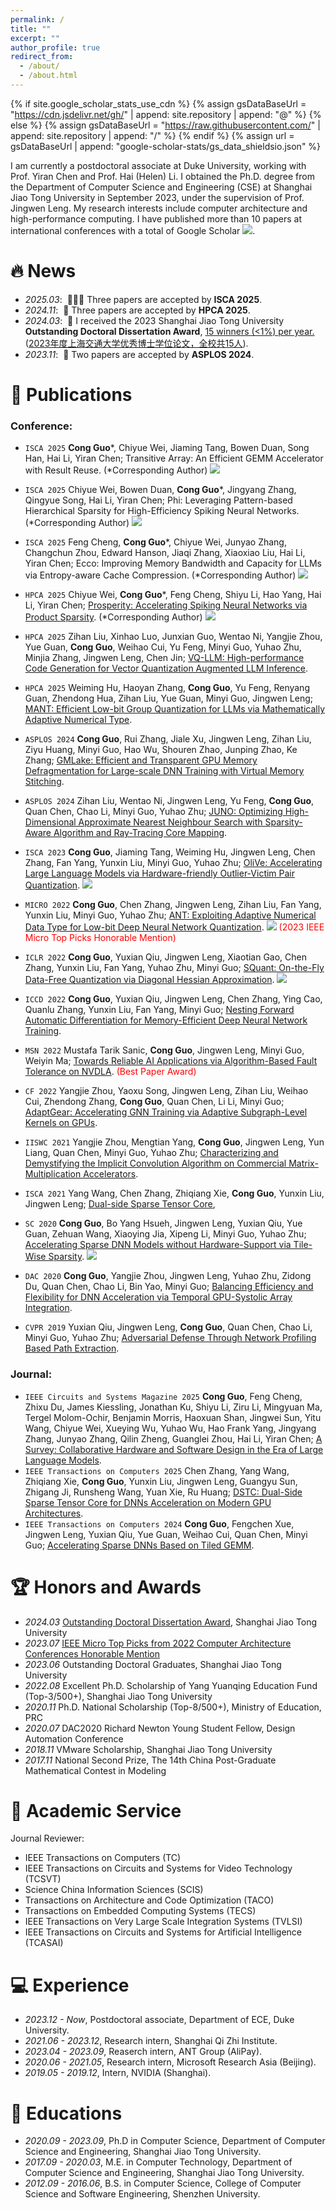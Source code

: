 ```yaml
---
permalink: /
title: ""
excerpt: ""
author_profile: true
redirect_from: 
  - /about/
  - /about.html
---
```


<style>
.comment{
    background: white;
    color: #BD2A2E;
    font-size: 12px;
    padding: 1px 5px 1px 5px;
    border-radius: 0px;
    float: left;
    font-weight: bold;
}
</style>

<span class='anchor' id='about-me'></span>

{% if site.google_scholar_stats_use_cdn %}
{% assign gsDataBaseUrl = "https://cdn.jsdelivr.net/gh/" | append: site.repository | append: "@" %}
{% else %}
{% assign gsDataBaseUrl = "https://raw.githubusercontent.com/" | append: site.repository | append: "/" %}
{% endif %}
{% assign url = gsDataBaseUrl | append: "google-scholar-stats/gs_data_shieldsio.json" %}


I am currently a postdoctoral associate at Duke University, working with Prof. Yiran Chen and Prof. Hai (Helen) Li. I obtained the Ph.D. degree from the Department of Computer Science and Engineering (CSE) at Shanghai Jiao Tong University in September 2023, under the supervision of Prof. Jingwen Leng. My research interests include computer architecture and high-performance computing. I have published more than 10 papers at international conferences with a total of  Google Scholar <a href='https://scholar.google.com/citations?user=sp5VwJoAAAAJ'><img src="https://img.shields.io/endpoint?url={{ url | url_encode }}&logo=Google%20Scholar&labelColor=f6f6f6&color=9cf&style=flat&label=citations"></a>. 


# 🔥 News
- *2025.03*: &nbsp;🎉🎉🎉  Three papers are accepted by **ISCA 2025**.
- *2024.11*: &nbsp;🎉  Three papers are accepted by **HPCA 2025**.
- *2024.03*: &nbsp;🎉  I received the 2023 Shanghai Jiao Tong University **Outstanding Doctoral Dissertation Award**, [15 winners (<1%) per year.](https://www.gs.sjtu.edu.cn/yxbslw) ([2023年度上海交通大学优秀博士学位论文，全校共15人](https://www.gs.sjtu.edu.cn/yxbslw)).
- *2023.11*: &nbsp;🎉  Two papers are accepted by **ASPLOS 2024**.
  
# 📝 Publications 
### Conference:
- ``ISCA 2025`` **Cong Guo**\*, Chiyue Wei, Jiaming Tang, Bowen Duan, Song Han, Hai Li, Yiran Chen; Transitive Array: An Efficient GEMM Accelerator with Result Reuse. (\*Corresponding Author)
[![](https://img.shields.io/github/stars/dubcyfor3/Prosperity?style=social&label=Code+Stars)](https://github.com/dubcyfor3/Prosperity)
- ``ISCA 2025`` Chiyue Wei, Bowen Duan, **Cong Guo**\*, Jingyang Zhang, Qingyue Song, Hai Li, Yiran Chen; Phi: Leveraging Pattern-based Hierarchical Sparsity for High-Efficiency Spiking Neural Networks. (\*Corresponding Author)
[![](https://img.shields.io/github/stars/dubcyfor3/Prosperity?style=social&label=Code+Stars)](https://github.com/dubcyfor3/Prosperity)
- ``ISCA 2025`` Feng Cheng, **Cong Guo**\*, Chiyue Wei, Junyao Zhang, Changchun Zhou, Edward Hanson, Jiaqi Zhang, Xiaoxiao Liu, Hai Li, Yiran Chen; Ecco: Improving Memory Bandwidth and Capacity for LLMs via Entropy-aware Cache Compression. (\*Corresponding Author)
[![](https://img.shields.io/github/stars/dubcyfor3/Prosperity?style=social&label=Code+Stars)](https://github.com/dubcyfor3/Prosperity)
- ``HPCA 2025`` Chiyue Wei, **Cong Guo**\*, Feng Cheng, Shiyu Li, Hao Yang, Hai Li, Yiran Chen; [Prosperity: Accelerating Spiking Neural Networks via Product Sparsity](https://arxiv.org/abs/2503.03379). (\*Corresponding Author)
[![](https://img.shields.io/github/stars/dubcyfor3/Prosperity?style=social&label=Code+Stars)](https://github.com/dubcyfor3/Prosperity)
- ``HPCA 2025`` Zihan Liu, Xinhao Luo, Junxian Guo, Wentao Ni, Yangjie Zhou, Yue Guan, **Cong Guo**, Weihao Cui, Yu Feng, Minyi Guo, Yuhao Zhu, Minjia Zhang, Jingwen Leng, Chen Jin; [VQ-LLM: High-performance Code Generation for Vector Quantization Augmented LLM Inference](https://arxiv.org/abs/2503.02236). 
- ``HPCA 2025`` Weiming Hu, Haoyan Zhang, **Cong Guo**, Yu Feng, Renyang Guan, Zhendong Hua, Zihan Liu, Yue Guan, Minyi Guo, Jingwen Leng; [MANT: Efficient Low-bit Group Quantization for LLMs via Mathematically Adaptive Numerical Type](https://arxiv.org/abs/2502.18755).
- ``ASPLOS 2024`` **Cong Guo**, Rui Zhang, Jiale Xu, Jingwen Leng, Zihan Liu, Ziyu Huang, Minyi Guo, Hao Wu, Shouren Zhao, Junping Zhao, Ke Zhang; [GMLake: Efficient and Transparent GPU Memory Defragmentation for Large-scale DNN Training with Virtual Memory Stitching](https://arxiv.org/abs/2401.08156). 
- ``ASPLOS 2024`` Zihan Liu, Wentao Ni, Jingwen Leng, Yu Feng, **Cong Guo**, Quan Chen, Chao Li, Minyi Guo, Yuhao Zhu; [JUNO: Optimizing High-Dimensional Approximate Nearest Neighbour Search with Sparsity-Aware Algorithm and Ray-Tracing Core Mapping](https://arxiv.org/abs/2312.01712). 
- ``ISCA 2023`` **Cong Guo**, Jiaming Tang, Weiming Hu, Jingwen Leng, Chen Zhang, Fan Yang, Yunxin Liu, Minyi Guo, Yuhao Zhu; [OliVe: Accelerating Large Language Models via Hardware-friendly Outlier-Victim Pair Quantization](https://arxiv.org/abs/2304.07493). 
[![](https://img.shields.io/github/stars/clevercool/ANT-Quantization?style=social&label=Code+Stars)](https://github.com/clevercool/ANT-Quantization)
- ``MICRO 2022`` **Cong Guo**, Chen Zhang, Jingwen Leng, Zihan Liu, Fan Yang, Yunxin Liu, Minyi Guo, Yuhao Zhu; [ANT: Exploiting Adaptive Numerical Data Type for Low-bit Deep Neural Network Quantization](https://arxiv.org/abs/2208.14286). [![](https://img.shields.io/github/stars/clevercool/ANT-Quantization?style=social&label=Code+Stars)](https://github.com/clevercool/ANT-Quantization) <span style="color:red">(2023 IEEE Micro Top Picks Honorable Mention)</span> 

- ``ICLR 2022`` **Cong Guo**, Yuxian Qiu, Jingwen Leng, Xiaotian Gao, Chen Zhang, Yunxin Liu, Fan Yang, Yuhao Zhu, Minyi Guo; [SQuant: On-the-Fly Data-Free Quantization via Diagonal Hessian Approximation](https://arxiv.org/abs/2202.07471). [![](https://img.shields.io/github/stars/clevercool/SQuant?style=social&label=Code+Stars)](https://github.com/clevercool/SQuant)
- ``ICCD 2022`` **Cong Guo**, Yuxian Qiu, Jingwen Leng, Chen Zhang, Ying Cao, Quanlu Zhang, Yunxin Liu, Fan Yang, Minyi Guo; [Nesting Forward Automatic Differentiation for Memory-Efficient Deep Neural Network Training](https://arxiv.org/abs/2209.10778). 
- ``MSN 2022`` Mustafa Tarik Sanic, **Cong Guo**, Jingwen Leng, Minyi Guo, Weiyin Ma;   [Towards Reliable AI Applications via Algorithm-Based Fault Tolerance on NVDLA](https://www.computer.org/csdl/proceedings-article/msn/2022/645700a736/1LUtObKmgko). <span style="color:red">(Best Paper Award)</span>  
- ``CF 2022`` Yangjie Zhou, Yaoxu Song, Jingwen Leng, Zihan Liu, Weihao Cui, Zhendong Zhang, **Cong Guo**, Quan Chen, Li Li, Minyi Guo;   [AdaptGear: Accelerating GNN Training via Adaptive Subgraph-Level Kernels on GPUs](https://arxiv.org/abs/2305.17408). 
- ``IISWC 2021`` Yangjie Zhou, Mengtian Yang, **Cong Guo**, Jingwen Leng, Yun Liang, Quan Chen, Minyi Guo, Yuhao Zhu; [Characterizing and Demystifying the Implicit Convolution Algorithm on Commercial Matrix-Multiplication Accelerators](https://arxiv.org/abs/2110.03901).
- ``ISCA 2021`` Yang Wang, Chen Zhang, Zhiqiang Xie, **Cong Guo**, Yunxin Liu, Jingwen Leng; [Dual-side Sparse Tensor Core](https://arxiv.org/abs/2105.09564), 
- ``SC 2020`` **Cong Guo**, Bo Yang Hsueh, Jingwen Leng, Yuxian Qiu, Yue Guan, Zehuan Wang, Xiaoying Jia, Xipeng Li, Minyi Guo, Yuhao Zhu; [Accelerating Sparse DNN Models without Hardware-Support via Tile-Wise Sparsity](https://arxiv.org/abs/2008.13006).  [![](https://img.shields.io/github/stars/clevercool/TileSparsity?style=social&label=Code+Stars)](https://github.com/clevercool/TileSparsity)
- ``DAC 2020``  **Cong Guo**, Yangjie Zhou, Jingwen Leng, Yuhao Zhu, Zidong Du, Quan Chen, Chao Li, Bin Yao, Minyi Guo; [Balancing Efficiency and Flexibility for DNN Acceleration via Temporal GPU-Systolic Array Integration](https://arxiv.org/abs/2002.08326).
- `CVPR 2019` Yuxian Qiu, Jingwen Leng, **Cong Guo**, Quan Chen, Chao Li, Minyi Guo, Yuhao Zhu; [Adversarial Defense Through Network Profiling Based Path Extraction](https://openaccess.thecvf.com/content_CVPR_2019/html/Qiu_Adversarial_Defense_Through_Network_Profiling_Based_Path_Extraction_CVPR_2019_paper.html). 

### Journal:
 
- ``IEEE Circuits and Systems Magazine 2025`` **Cong Guo**, Feng Cheng, Zhixu Du, James Kiessling, Jonathan Ku, Shiyu Li, Ziru Li, Mingyuan Ma, Tergel Molom-Ochir, Benjamin Morris, Haoxuan Shan, Jingwei Sun, Yitu Wang, Chiyue Wei, Xueying Wu, Yuhao Wu, Hao Frank Yang, Jingyang Zhang, Junyao Zhang, Qilin Zheng, Guanglei Zhou, Hai Li, Yiran Chen; [A Survey: Collaborative Hardware and Software Design in the Era of Large Language Models](https://ieeexplore.ieee.org/abstract/document/10876858). 
- ``IEEE Transactions on Computers 2025`` Chen Zhang, Yang Wang, Zhiqiang Xie, **Cong Guo**, Yunxin Liu, Jingwen Leng, Guangyu Sun, Zhigang Ji, Runsheng Wang, Yuan Xie, Ru Huang; [DSTC: Dual-Side Sparse Tensor Core for DNNs Acceleration on Modern GPU Architectures](https://ieeexplore.ieee.org/abstract/document/10709841).
- ``IEEE Transactions on Computers 2024``  **Cong Guo**, Fengchen Xue, Jingwen Leng, Yuxian Qiu, Yue Guan, Weihao Cui, Quan Chen, Minyi Guo; [Accelerating Sparse DNNs Based on Tiled GEMM](https://arxiv.org/abs/2402.10876).

<!-- [**Project**](https://scholar.google.com/citations?view_op=view_citation&hl=zh-CN&user=DhtAFkwAAAAJ&citation_for_view=DhtAFkwAAAAJ:ALROH1vI_8AC) <strong><span class='show_paper_citations' data='DhtAFkwAAAAJ:ALROH1vI_8AC'></span></strong>
- Lorem ipsum dolor sit amet, consectetur adipiscing elit. Vivamus ornare aliquet ipsum, ac tempus justo dapibus sit amet. 
</div>
</div>

- [Lorem ipsum dolor sit amet, consectetur adipiscing elit. Vivamus ornare aliquet ipsum, ac tempus justo dapibus sit amet](https://github.com), A, B, C, **CVPR 2020** -->

# 🏆 Honors and Awards
<!-- - *2024.05* [OlympusMons Awards 2023](https://e.huawei.com/en/topic/storage/olympus-mons-awards-2023) -->
- *2024.03* [Outstanding Doctoral Dissertation Award](https://www.gs.sjtu.edu.cn/yxbslw), Shanghai Jiao Tong University
- *2023.07* [IEEE Micro Top Picks from 2022 Computer Architecture Conferences Honorable Mention](https://www.computer.org/csdl/magazine/mi/2023/04/10167515/1OjMSZbXMas)
- *2023.06* Outstanding Doctoral Graduates, Shanghai Jiao Tong University
- *2022.08* Excellent Ph.D. Scholarship of Yang Yuanqing Education Fund (Top-3/500+), Shanghai Jiao Tong University
- *2020.11* Ph.D. National Scholarship (Top-8/500+), Ministry of Education, PRC
- *2020.07* DAC2020 Richard Newton Young Student Fellow, Design Automation Conference    
- *2018.11* VMware Scholarship, Shanghai Jiao Tong University
- *2017.11* National Second Prize, The 14th China Post-Graduate Mathematical Contest in Modeling

# 👔 Academic Service
Journal Reviewer:
 - IEEE Transactions on Computers (TC)
 - IEEE Transactions on Circuits and Systems for Video Technology (TCSVT)
 - Science China Information Sciences (SCIS)
 - Transactions on Architecture and Code Optimization (TACO)
 - Transactions on Embedded Computing Systems (TECS)
 - IEEE Transactions on Very Large Scale Integration Systems (TVLSI)
 - IEEE Transactions on Circuits and Systems for Artificial Intelligence (TCASAI)

# 💻 Experience

- *2023.12 - Now*, Postdoctoral associate, Department of ECE, Duke University.
- *2021.06 - 2023.12*, Research intern, Shanghai Qi Zhi Institute.  
- *2023.04 - 2023.09*, Reaserch intern, ANT Group (AliPay).
- *2020.06 - 2021.05*, Research intern, Microsoft Research Asia (Beijing).  
- *2019.05 - 2019.12*, Intern, NVIDIA (Shanghai).
  
<!-- - Project 1: Design a Dual-side Sparse Tensor Core to support dual-side sparse matrix multiplication. Published in ISCA 2021.
- Project 2: Design a low-precision cache compression approach for accelerating DNN training and inference. Published in
ICCD 2022.
- Project 3: Design a new adaptive numerical data type for low-bit DNN quantization. Published in Micro 2022.
- Project 4: Design an on-the-fly data-free quantization method to significantly improve the model accuracy and accelerate the quantization processing. Published in ICLR 2022. -->
  
  
<!-- - Intern: NVIDIA (Shanghai) May 2019 - Dec. 2019
  - Design a structured sparse pruning method according to the characteristics of the neural network;
  - Efficiently implements the structured pruning method on the GPU Tensor Core to accelerate the inference stage of the neural network. Published in SC 2020. -->
  

# 📖 Educations
- *2020.09 - 2023.09*, Ph.D in Computer Science, Department of Computer Science and Engineering, Shanghai Jiao Tong University.
- *2017.09 - 2020.03*, M.E. in Computer Technology, Department of Computer Science and Engineering, Shanghai Jiao Tong University.
- *2012.09 - 2016.06*, B.S. in Computer Science, College of Computer Science and Software Engineering, Shenzhen University.


<!-- # 💬 Invited Talks
- *2021.06*, Lorem ipsum dolor sit amet, consectetur adipiscing elit. Vivamus ornare aliquet ipsum, ac tempus justo dapibus sit amet. 
- *2021.03*, Lorem ipsum dolor sit amet, consectetur adipiscing elit. Vivamus ornare aliquet ipsum, ac tempus justo dapibus sit amet.  \| [\[video\]](https://github.com/) -->
